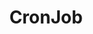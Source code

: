 ---
layout: tag-list
type: tag
title: CronJob
slug: CronJob
category: HTB
sidebar: false
description: >
    Es un administrador regular de procesos en segundo plano que ejecuta procesos o guiones a intervalos regulares.
---